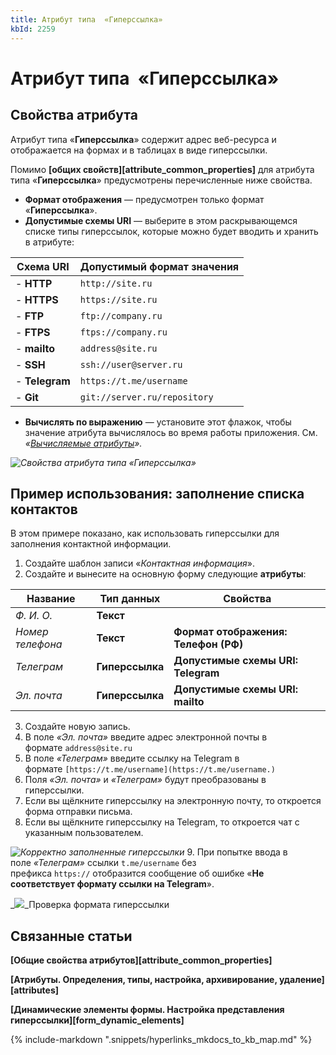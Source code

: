 ```yaml
---
title: Атрибут типа  «Гиперссылка»
kbId: 2259
---
```


# Атрибут типа  «Гиперссылка»

## Свойства атрибута

Атрибут типа «**Гиперссылка**» содержит адрес веб-ресурса и отображается на формах и в таблицах в виде гиперссылки.

Помимо **[общих свойств][attribute_common_properties]** для атрибута типа «**Гиперссылка**» предусмотрены перечисленные ниже свойства.

- **Формат отображения** — предусмотрен только формат «**Гиперссылка**».
- **Допустимые схемы URI** — выберите в этом раскрывающемся списке типы гиперссылок, которые можно будет вводить и хранить в атрибуте:

| Схема URI | Допустимый формат значения |
| --- | --- |
| - **HTTP** | `http://site.ru` |
| - **HTTPS** | `https://site.ru` |
| - **FTP** | `ftp://company.ru` |
| - **FTPS** | `ftps://company.ru` |
| - **mailto** | `address@site.ru` |
| - **SSH** | `ssh://user@server.ru` |
| - **Telegram** | `https://t.me/username` |
| - **Git** | `git://server.ru/repository` |
- **Вычислять по выражению** — установите этот флажок, чтобы значение атрибута вычислялось во время работы приложения. См. *«[Вычисляемые атрибуты](https://kb.comindware.ru/article.php?id=2254)».*

_![Свойства атрибута типа «Гиперссылка»](https://kb.comindware.ru/assets/attribute_hyperlink_properties.png)_

## Пример использования: заполнение списка контактов

В этом примере показано, как использовать гиперссылки для заполнения контактной информации.

1. Создайте шаблон записи «*Контактная информация*».
2. Создайте и вынесите на основную форму следующие **атрибуты**:

| Название | Тип данных | Свойства |
| --- | --- | --- |
| *Ф. И. О.* | **Текст** |  |
| *Номер телефона* | **Текст** | **Формат отображения: Телефон (РФ)** |
| *Телеграм* | **Гиперссылка** | **Допустимые схемы URI: Telegram** |
| *Эл. почта* | **Гиперссылка** | **Допустимые схемы URI: mailto** |
3. Создайте новую запись.
4. В поле *«Эл. почта»* введите адрес электронной почты в формате `address@site.ru`
5. В поле *«Телеграм»* введите ссылку на Telegram в формате `[https://t.me/username](https://t.me/username.)`
6. Поля *«Эл. почта»* и *«Телеграм»* будут преобразованы в гиперссылки.
7. Если вы щёлкните гиперссылку на электронную почту, то откроется форма отправки письма.
8. Если вы щёлкните гиперссылку на Telegram, то откроется чат с указанным пользователем.

_![Корректно заполненные гиперссылки](https://kb.comindware.ru/assets/img_6682b70329047.png)_
9. При попытке ввода в поле *«Телеграм»* ссылки `t.me/username` без префикса `https://` отобразится сообщение об ошибке «**Не соответствует формату ссылки на Telegram**».

_![](https://kb.comindware.ru/assets/img_6682b6c5e5402.png)_Проверка формата гиперссылки

## Связанные статьи

**[Общие свойства атрибутов][attribute_common_properties]**

**[Атрибуты. Определения, типы, настройка, архивирование, удаление][attributes]**

**[Динамические элементы формы. Настройка представления гиперссылки][form_dynamic_elements]**



{% include-markdown ".snippets/hyperlinks_mkdocs_to_kb_map.md" %}
